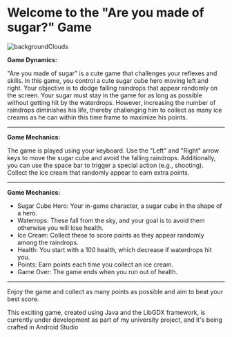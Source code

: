 # Welcome to the "Are you made of sugar?" Game

![backgroundClouds](https://github.com/3-letnik-VS-2023-2024/urri-my-first-game-Sabinapa/assets/101136846/ae2ac043-ad03-4f57-b9fb-465aa47f0fc2)

**Game Dynamics:**

"Are you made of sugar" is a cute game that challenges your reflexes and skills. 
In this game, you control a cute sugar cube hero moving left and right. Your objective is to dodge falling raindrops that appear randomly on the screen. Your sugar must stay in the game for as long as possible without getting hit by the waterdrops.
However, increasing the number of raindrops diminishes his life, thereby challenging him to collect as many ice creams as he can within this time frame to maximize his points.

***

**Game Mechanics:**

The game is played using your keyboard. Use the "Left" and "Right" arrow keys to move the sugar cube and avoid the falling raindrops. Additionally, you can use the space bar to trigger a special action (e.g., shooting). Collect the ice cream that randomly appear to earn extra points.

***

**Game Mechanics:**

- Sugar Cube Hero: Your in-game character, a sugar cube in the shape of a hero.
- Waterrops: These fall from the sky, and your goal is to avoid them otherwise you will lose health.
- Ice Cream: Collect these to score points as they appear randomly among the raindrops.
- Health: You start with a 100 health, which decrease if waterdrops hit you.
- Points: Earn points each time you collect an ice cream.
- Game Over: The game ends when you run out of health.

***

Enjoy the game and collect as many points as possible and aim to beat your best score.

This exciting game, created using Java and the LibGDX framework, is currently under development as part of my university project, and it's being crafted in Android Studio



